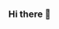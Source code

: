 ### Hi there 👋
<!--
![go4horizon GitHub stats](https://github-readme-stats-rezxepbdx-go4horizon.vercel.app/api/top-langs/?username=go4horizon&count_private=true&layout=compact&exclude_repo=github-readme-stats&theme=tokyonight)
-->
<!-- <a><img align="center" src="https://github-readme-stats.vercel.app/api/top-langs/?username=go4horizon&layout=compact&langs_count=10&exclude_repo=jhipster-books" /></a> -->
<!-- <img align="center" src="https://github-readme-stats-rezxepbdx-go4horizon.vercel.app/api?username=go4horizon&show_icons=true&hide_rank=true&include_all_commits=true&hide=contribs,prs&count_private=true&layout=compact&exclude_repo=github-readme-stats&theme=tokyonight" /> -->


<!-- - 👋 Hi, I’m @go4horizon
- 👀 I’m interested in ...
- 🌱 I’m currently learning ...
- 💞️ I’m looking to collaborate on ...
- 📫 How to reach me ...
 -->
<!---
go4horizon/go4horizon is a ✨ special ✨ repository because its `README.md` (this file) appears on your GitHub profile.
You can click the Preview link to take a look at your changes.
--->
